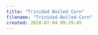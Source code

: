 ```yaml
---
title: "Trinidad Boiled Corn"
filename: "Trinidad-Boiled-Corn"
created: 2020-07-04 09:29:45
---
```

